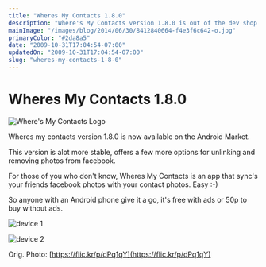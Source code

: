 ```yaml
---
title: "Wheres My Contacts 1.8.0"
description: "Where's My Contacts version 1.8.0 is out of the dev shop and onto the Android Market stability and new features aboard."
mainImage: "/images/blog/2014/06/30/8412840664-f4e3f6c642-o.jpg"
primaryColor: "#2da8a5"
date: "2009-10-31T17:04:54-07:00"
updatedOn: "2009-10-31T17:04:54-07:00"
slug: "wheres-my-contacts-1-8-0"
---
```


# Wheres My Contacts 1.8.0

![Where's My Contacts Logo](/images/blog/2009/10/WheresMyContactLogo.png "400")

Wheres my contacts version 1.8.0 is now available on the Android Market.

This version is alot more stable, offers a few more options for unlinking and removing photos from facebook.

For those of you who don't know, Wheres My Contacts is an app that sync's your friends facebook photos with your contact photos. Easy :-)

So anyone with an Android phone give it a go, it's free with ads or 50p to buy without ads.

![device 1](/images/blog/2009/10/device-1.png)

![device 2](/images/blog/2009/10/device-2.png)

Orig. Photo: [https://flic.kr/p/dPq1qY](https://flic.kr/p/dPq1qY)
